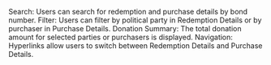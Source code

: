 Search: Users can search for redemption and purchase details by bond number.
Filter: Users can filter by political party in Redemption Details or by purchaser in Purchase Details.
Donation Summary: The total donation amount for selected parties or purchasers is displayed.
Navigation: Hyperlinks allow users to switch between Redemption Details and Purchase Details.
